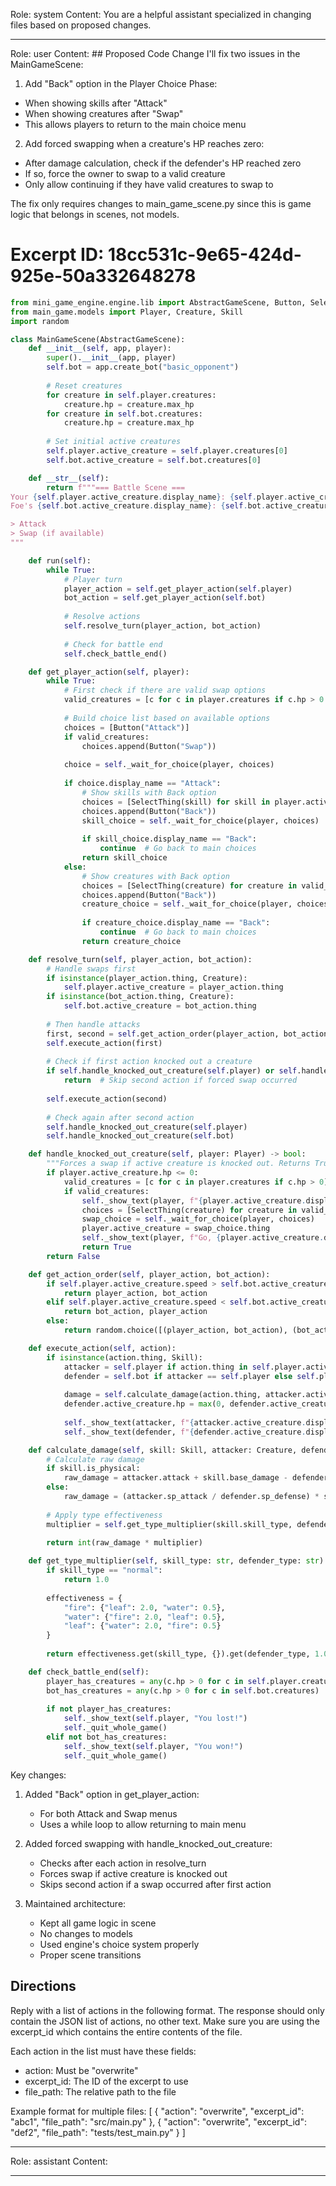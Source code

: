 Role: system
Content: You are a helpful assistant specialized in changing files based on proposed changes.
__________________
Role: user
Content: ## Proposed Code Change
I'll fix two issues in the MainGameScene:

1. Add "Back" option in the Player Choice Phase:
- When showing skills after "Attack"
- When showing creatures after "Swap"
- This allows players to return to the main choice menu

2. Add forced swapping when a creature's HP reaches zero:
- After damage calculation, check if the defender's HP reached zero
- If so, force the owner to swap to a valid creature
- Only allow continuing if they have valid creatures to swap to

The fix only requires changes to main_game_scene.py since this is game logic that belongs in scenes, not models.

# Excerpt ID: 18cc531c-9e65-424d-925e-50a332648278
```python main_game/scenes/main_game_scene.py
from mini_game_engine.engine.lib import AbstractGameScene, Button, SelectThing
from main_game.models import Player, Creature, Skill
import random

class MainGameScene(AbstractGameScene):
    def __init__(self, app, player):
        super().__init__(app, player)
        self.bot = app.create_bot("basic_opponent")
        
        # Reset creatures
        for creature in self.player.creatures:
            creature.hp = creature.max_hp
        for creature in self.bot.creatures:
            creature.hp = creature.max_hp
            
        # Set initial active creatures
        self.player.active_creature = self.player.creatures[0]
        self.bot.active_creature = self.bot.creatures[0]

    def __str__(self):
        return f"""=== Battle Scene ===
Your {self.player.active_creature.display_name}: {self.player.active_creature.hp}/{self.player.active_creature.max_hp} HP
Foe's {self.bot.active_creature.display_name}: {self.bot.active_creature.hp}/{self.bot.active_creature.max_hp} HP

> Attack
> Swap (if available)
"""

    def run(self):
        while True:
            # Player turn
            player_action = self.get_player_action(self.player)
            bot_action = self.get_player_action(self.bot)
            
            # Resolve actions
            self.resolve_turn(player_action, bot_action)
            
            # Check for battle end
            self.check_battle_end()

    def get_player_action(self, player):
        while True:
            # First check if there are valid swap options
            valid_creatures = [c for c in player.creatures if c.hp > 0 and c != player.active_creature]
            
            # Build choice list based on available options
            choices = [Button("Attack")]
            if valid_creatures:
                choices.append(Button("Swap"))
            
            choice = self._wait_for_choice(player, choices)
            
            if choice.display_name == "Attack":
                # Show skills with Back option
                choices = [SelectThing(skill) for skill in player.active_creature.skills]
                choices.append(Button("Back"))
                skill_choice = self._wait_for_choice(player, choices)
                
                if skill_choice.display_name == "Back":
                    continue  # Go back to main choices
                return skill_choice
            else:
                # Show creatures with Back option
                choices = [SelectThing(creature) for creature in valid_creatures]
                choices.append(Button("Back"))
                creature_choice = self._wait_for_choice(player, choices)
                
                if creature_choice.display_name == "Back":
                    continue  # Go back to main choices
                return creature_choice

    def resolve_turn(self, player_action, bot_action):
        # Handle swaps first
        if isinstance(player_action.thing, Creature):
            self.player.active_creature = player_action.thing
        if isinstance(bot_action.thing, Creature):
            self.bot.active_creature = bot_action.thing
            
        # Then handle attacks
        first, second = self.get_action_order(player_action, bot_action)
        self.execute_action(first)
        
        # Check if first action knocked out a creature
        if self.handle_knocked_out_creature(self.player) or self.handle_knocked_out_creature(self.bot):
            return  # Skip second action if forced swap occurred
            
        self.execute_action(second)
        
        # Check again after second action
        self.handle_knocked_out_creature(self.player)
        self.handle_knocked_out_creature(self.bot)

    def handle_knocked_out_creature(self, player: Player) -> bool:
        """Forces a swap if active creature is knocked out. Returns True if swap occurred."""
        if player.active_creature.hp <= 0:
            valid_creatures = [c for c in player.creatures if c.hp > 0]
            if valid_creatures:
                self._show_text(player, f"{player.active_creature.display_name} was knocked out!")
                choices = [SelectThing(creature) for creature in valid_creatures]
                swap_choice = self._wait_for_choice(player, choices)
                player.active_creature = swap_choice.thing
                self._show_text(player, f"Go, {player.active_creature.display_name}!")
                return True
        return False

    def get_action_order(self, player_action, bot_action):
        if self.player.active_creature.speed > self.bot.active_creature.speed:
            return player_action, bot_action
        elif self.player.active_creature.speed < self.bot.active_creature.speed:
            return bot_action, player_action
        else:
            return random.choice([(player_action, bot_action), (bot_action, player_action)])

    def execute_action(self, action):
        if isinstance(action.thing, Skill):
            attacker = self.player if action.thing in self.player.active_creature.skills else self.bot
            defender = self.bot if attacker == self.player else self.player
            
            damage = self.calculate_damage(action.thing, attacker.active_creature, defender.active_creature)
            defender.active_creature.hp = max(0, defender.active_creature.hp - damage)
            
            self._show_text(attacker, f"{attacker.active_creature.display_name} used {action.thing.display_name}!")
            self._show_text(defender, f"{defender.active_creature.display_name} took {damage} damage!")

    def calculate_damage(self, skill: Skill, attacker: Creature, defender: Creature) -> int:
        # Calculate raw damage
        if skill.is_physical:
            raw_damage = attacker.attack + skill.base_damage - defender.defense
        else:
            raw_damage = (attacker.sp_attack / defender.sp_defense) * skill.base_damage
            
        # Apply type effectiveness
        multiplier = self.get_type_multiplier(skill.skill_type, defender.creature_type)
        
        return int(raw_damage * multiplier)

    def get_type_multiplier(self, skill_type: str, defender_type: str) -> float:
        if skill_type == "normal":
            return 1.0
            
        effectiveness = {
            "fire": {"leaf": 2.0, "water": 0.5},
            "water": {"fire": 2.0, "leaf": 0.5},
            "leaf": {"water": 2.0, "fire": 0.5}
        }
        
        return effectiveness.get(skill_type, {}).get(defender_type, 1.0)

    def check_battle_end(self):
        player_has_creatures = any(c.hp > 0 for c in self.player.creatures)
        bot_has_creatures = any(c.hp > 0 for c in self.bot.creatures)
        
        if not player_has_creatures:
            self._show_text(self.player, "You lost!")
            self._quit_whole_game()
        elif not bot_has_creatures:
            self._show_text(self.player, "You won!")
            self._quit_whole_game()
```

Key changes:
1. Added "Back" option in get_player_action:
   - For both Attack and Swap menus
   - Uses a while loop to allow returning to main menu
   
2. Added forced swapping with handle_knocked_out_creature:
   - Checks after each action in resolve_turn
   - Forces swap if active creature is knocked out
   - Skips second action if a swap occurred after first action
   
3. Maintained architecture:
   - Kept all game logic in scene
   - No changes to models
   - Used engine's choice system properly
   - Proper scene transitions

## Directions
Reply with a list of actions in the following format. The response should only contain the JSON list of actions, no other text.
Make sure you are using the excerpt_id which contains the entire contents of the file.

Each action in the list must have these fields:
- action: Must be "overwrite"
- excerpt_id: The ID of the excerpt to use
- file_path: The relative path to the file

Example format for multiple files:
[
    {
        "action": "overwrite",
        "excerpt_id": "abc1",
        "file_path": "src/main.py"
    },
    {
        "action": "overwrite",
        "excerpt_id": "def2",
        "file_path": "tests/test_main.py"
    }
]
__________________
Role: assistant
Content: 
__________________
